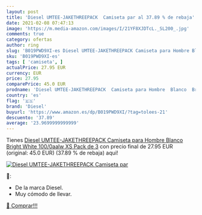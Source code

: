 ```yaml
---
layout: post
title: 'Diesel UMTEE-JAKETHREEPACK  Camiseta par al 37.89 % de rebaja'
date: 2021-02-08 07:47:13
image: 'https://m.media-amazon.com/images/I/21YF8XJDTcL._SL200_.jpg'
comments: true
category: ofertas
author: ring
slug: 'B019PWD9XI-es Diesel UMTEE-JAKETHREEPACK Camiseta para Hombre Blanco...'
sku: 'B019PWD9XI-es'
tags: [ 'camiseta', ]
actualPrice: 27.95 EUR
currency: EUR
price: 27.95
comparePrice: 45.0 EUR
prodname: 'Diesel UMTEE-JAKETHREEPACK  Camiseta para Hombre  Blanco  Bright White 100/0aalw   XS  Pack de 3'
country: 'es'
flag: '🇪🇸'
brand: 'Diesel'
buyurl: 'https://www.amazon.es/dp/B019PWD9XI/?tag=tolees-21'
descuento: '37.89'
average: '23.9699999999999'
---
```


Tienes [Diesel UMTEE-JAKETHREEPACK  Camiseta para Hombre  Blanco  Bright White 100/0aalw   XS  Pack de 3](https://www.amazon.es/dp/B019PWD9XI/?tag=tolees-21) con precio final de  27.95 EUR (original: 45.0 EUR) (37.89 %  de rebaja) aqui!

[![Diesel UMTEE-JAKETHREEPACK  Camiseta par](https://m.media-amazon.com/images/I/21YF8XJDTcL._SL200_.jpg)](https://www.amazon.es/dp/B019PWD9XI/?tag=tolees-21)

🔎:

- De la marca Diesel.
- Muy cómodo de llevar.

[🛒 Comprar!!!](https://www.amazon.es/dp/B019PWD9XI/?tag=tolees-21)
